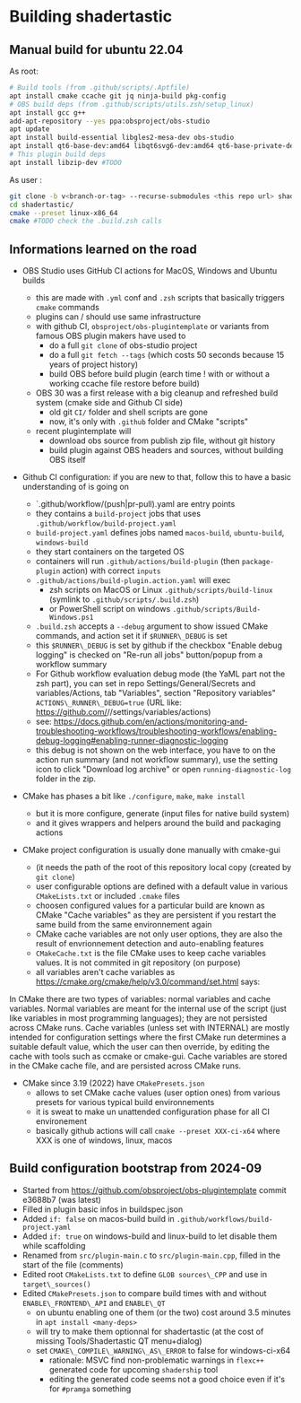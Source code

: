 # Building shadertastic

## Manual build for ubuntu 22.04

As root:
```sh
# Build tools (from .github/scripts/.Aptfile)
apt install cmake ccache git jq ninja-build pkg-config
# OBS build deps (from .github/scripts/utils.zsh/setup_linux)
apt install gcc g++
add-apt-repository --yes ppa:obsproject/obs-studio
apt update
apt install build-essential libgles2-mesa-dev obs-studio
apt install qt6-base-dev:amd64 libqt6svg6-dev:amd64 qt6-base-private-dev:amd64
# This plugin build deps
apt install libzip-dev #TODO
```
As user :
```sh
git clone -b v<branch-or-tag> --recurse-submodules <this repo url> shadertastic
cd shadertastic/
cmake --preset linux-x86_64
cmake #TODO check the .build.zsh calls
```

## Informations learned on the road

- OBS Studio uses GitHub CI actions for MacOS, Windows and Ubuntu builds
    - this are made with `.yml` conf and `.zsh` scripts that basically triggers `cmake` commands
    - plugins can / should use same infrastructure
    - with github CI, `obsproject/obs-plugintemplate` or variants from famous OBS plugin makers have used to 
        - do a full `git clone` of obs-studio project
        - do a full `git fetch --tags` (which costs 50 seconds because 15 years of project history)
        - build OBS before build plugin (earch time ! with or without a working ccache file restore before build)
    - OBS 30 was a first release with a big cleanup and refreshed build system (cmake side and Github CI side)
        - old git `CI/` folder and shell scripts are gone
        - now, it's only with `.github` folder and CMake "scripts"
    - recent plugintemplate will 
        - download obs source from publish zip file, without git history
        - build plugin against OBS headers and sources, without building OBS itself

- Github CI configuration: if you are new to that, follow this to have a basic understanding of is going on
    - `.github/workflow/(push|pr-pull).yaml are entry points
    - they contains a `build-project` jobs that uses `.github/workflow/build-project.yaml`
    - `build-project.yaml` defines jobs named `macos-build`, `ubuntu-build`, `windows-build`
    - they start containers on the targeted OS
    - containers will run `.github/actions/build-plugin` (then `package-plugin` action) with correct `inputs`
    - `.github/actions/build-plugin.action.yaml` will exec
        - zsh scripts on MacOS or Linux `.github/scripts/build-linux` (symlink to `.github/scripts/.build.zsh`)
        - or PowerShell script on windows `.github/scripts/Build-Windows.ps1`
    - `.build.zsh` accepts a ``--debug`` argument to show issued CMake commands, and action set it if `$RUNNER\_DEBUG` is set
    - this `$RUNNER\_DEBUG` is set by github if the checkbox "Enable debug logging" is checked on "Re-run all jobs" button/popup from a workflow summary
    - For Github workflow evaluation debug mode (the YaML part not the zsh part), you can set in repo Settings/General/Secrets and variables/Actions, tab "Variables", section "Repository variables" `ACTIONS\_RUNNER\_DEBUG=true` (URL like: https://github.com/<project>/<repo>/settings/variables/actions)
    - see: https://docs.github.com/en/actions/monitoring-and-troubleshooting-workflows/troubleshooting-workflows/enabling-debug-logging#enabling-runner-diagnostic-logging
    - this debug is not shown on the web interface, you have to on the action run summary (and not workflow summary), use the setting icon to click "Download log archive" or open `running-diagnostic-log` folder in the zip.

- CMake has phases a bit like `./configure`, `make`, `make install`
    - but it is more configure, generate (input files for native build system)
    - and it gives wrappers and helpers around the build and packaging actions
- CMake project configuration is usually done manually with cmake-gui 
    - (it needs the path of the root of this repository local copy (created by `git clone`)
    - user configurable options are defined with a default value in various `CMakeLists.txt` or included `.cmake` files
    - choosen configured values for a particular build are known as CMake "Cache variables" as they are persistent if you restart the same build from the same environnement again
    - CMake cache variables are not only user options, they are also the result of envrionnement detection and auto-enabling features
    - `CMakeCache.txt` is the file CMake uses to keep cache variables values. It is not commited in git repository (on purpose)
    - all variables aren't cache variables as https://cmake.org/cmake/help/v3.0/command/set.html says:

In CMake there are two types of variables: normal variables and cache variables. Normal variables are meant for the internal use of the script (just like variables in most programming languages); they are not persisted across CMake runs. Cache variables (unless set with INTERNAL) are mostly intended for configuration settings where the first CMake run determines a suitable default value, which the user can then override, by editing the cache with tools such as ccmake or cmake-gui. Cache variables are stored in the CMake cache file, and are persisted across CMake runs.

- CMake since 3.19 (2022) have `CMakePresets.json`
    - allows to set CMake cache values (user option ones) from various presets for various typical build environnements
    - it is sweat to make un unattended configuration phase for all CI environement
    - basically github actions will call `cmake --preset XXX-ci-x64` where XXX is one of windows, linux, macos


## Build configuration bootstrap from 2024-09

- Started from https://github.com/obsproject/obs-plugintemplate commit e3688b7 (was latest)
- Filled in plugin basic infos in buildspec.json
- Added `if: false` on macos-build build in `.github/workflows/build-project.yaml` 
- Added `if: true` on windows-build and linux-build to let disable them while scaffolding
- Renamed from `src/plugin-main.c` to `src/plugin-main.cpp`, filled in the start of the file (comments)
- Edited root `CMakeLists.txt` to define `GLOB sources\_CPP` and use in `target\_sources()`
- Edited `CMakePresets.json` to compare build times with and without `ENABLE\_FRONTEND\_API` and `ENABLE\_QT`
    - on ubuntu enabling one of them (or the two) cost around 3.5 minutes in `apt install <many-deps>`
    - will try to make them optionnal for shadertastic (at the cost of missing Tools/Shadertastic QT menu+dialog)
    - set `CMAKE\_COMPILE\_WARNING\_AS\_ERROR` to false for windows-ci-x64
        - rationale: MSVC find non-problematic warnings in `flexc++` generated code for upcoming `shadership` tool
        - editing the generated code seems not a good choice even if it's for `#pramga` something

